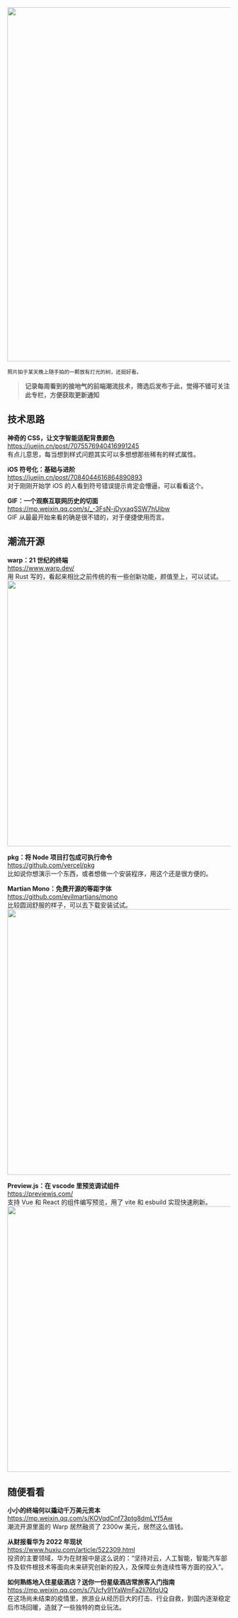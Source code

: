 <img src=https://gw.alipayobjects.com/zos/k/5m/37.jpeg width=800/>

<small>照片拍于某天晚上随手拍的一颗放有灯光的树，还挺好看。</small>

> **记录每周看到的接地气的前端潮流技术，筛选后发布于此，觉得不错可关注此专栏，方便获取更新通知**

## 技术思路

**神奇的 CSS，让文字智能适配背景颜色**  
<https://juejin.cn/post/7075576940416991245>  
有点儿意思，每当想到样式问题其实可以多想想那些稀有的样式属性。

**iOS 符号化：基础与进阶**  
<https://juejin.cn/post/7084044616864890893>  
对于刚刚开始学 iOS 的人看到符号错误提示肯定会懵逼，可以看看这个。

**GIF：一个观察互联网历史的切面**  
<https://mp.weixin.qq.com/s/_-3FsN-jDyxaqSSW7hUibw>  
GIF 从最最开始来看的确是很不错的，对于便捷使用而言。

## 潮流开源

**warp：21 世纪的终端**  
<https://www.warp.dev/>  
用 Rust 写的，看起来相比之前传统的有一些创新功能，颜值至上，可以试试。  
<img src=https://gw.alipayobjects.com/zos/k/0w/Yg2yuf.jpg width=600/>

**pkg：将 Node 项目打包成可执行命令**  
<https://github.com/vercel/pkg>  
比如说你想演示一个东西，或者想做一个安装程序，用这个还是很方便的。

**Martian Mono：免费开源的等距字体**  
<https://github.com/evilmartians/mono>  
比较圆润舒服的样子，可以去下载安装试试。  
<img src=https://gw.alipayobjects.com/zos/k/r1/vt7ZGu.jpg width=600/>

**Preview.js：在 vscode 里预览调试组件**  
<https://previewjs.com/>  
支持 Vue 和 React 的组件编写预览，用了 vite 和 esbuild 实现快速刷新。  
<img src=https://gw.alipayobjects.com/zos/k/zh/y0Ygwk.jpg width=600/>

## 随便看看

**小小的终端何以撬动千万美元资本**  
<https://mp.weixin.qq.com/s/KOVqdCnf73ptg8dmLYf5Aw>  
潮流开源里面的 Warp 居然融资了 2300w 美元，居然这么值钱。

**从财报看华为 2022 年现状**  
<https://www.huxiu.com/article/522309.html>  
投资的主要领域，华为在财报中是这么说的：“坚持对云，人工智能，智能汽车部件及软件根技术等面向未来研究创新的投入，及保障业务连续性等方面的投入”。

**如何熟练地入住星级酒店？送你一份星级酒店常旅客入门指南**  
<https://mp.weixin.qq.com/s/7Ucfy91YaWmFa2li76fqUQ>  
在这场尚未结束的疫情里，旅游业从经历巨大的打击、行业自救，到国内逐渐稳定后市场回暖，造就了一些独特的商业玩法。
